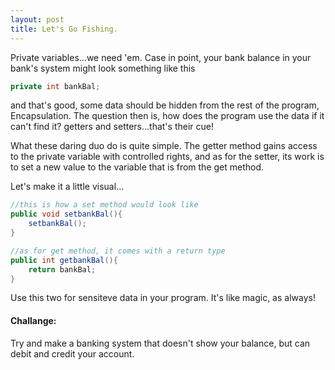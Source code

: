 ```yaml
---
layout: post
title: Let's Go Fishing.
---
```


Private variables...we need 'em. Case in point, your bank balance in your bank's system might look something like this

```java
private int bankBal;
```

and that's good, some data should be hidden from the rest of the program, Encapsulation. The question then is, how does the program use the data if it can't find it? getters and setters...that's their cue!

What these daring duo do is quite simple. The getter method gains access to the private variable with controlled rights, and as for the setter, its work is to set a new value to the variable that is from the get method.

Let's make it a little visual...

```java
//this is how a set method would look like
public void setbankBal(){
    setbankBal();
}

//as for get method, it comes with a return type
public int getbankBal(){
    return bankBal;
}
```

Use this two for sensiteve data in your program. It's like magic, as always!

#### Challange:

Try and make a banking system that doesn't show your balance, but can debit and credit your account.